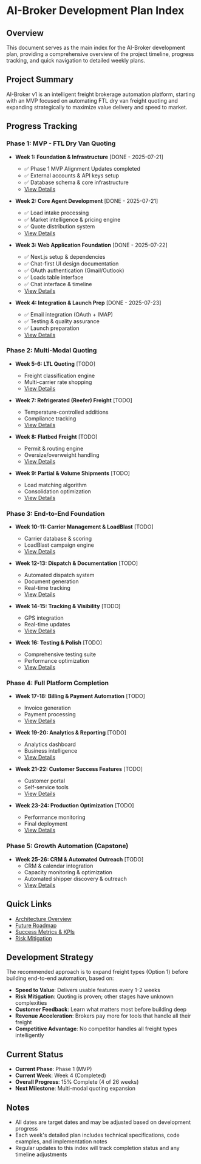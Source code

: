 # AI-Broker Development Plan Index

## Overview
This document serves as the main index for the AI-Broker development plan, providing a comprehensive overview of the project timeline, progress tracking, and quick navigation to detailed weekly plans.

## Project Summary
AI-Broker v1 is an intelligent freight brokerage automation platform, starting with an MVP focused on automating FTL dry van freight quoting and expanding strategically to maximize value delivery and speed to market.

## Progress Tracking

### Phase 1: MVP - FTL Dry Van Quoting
- **Week 1: Foundation & Infrastructure** [DONE - 2025-07-21]
  - ✅ Phase 1 MVP Alignment Updates completed
  - ✅ External accounts & API keys setup
  - ✅ Database schema & core infrastructure
  - [View Details](./week-1.md)

- **Week 2: Core Agent Development** [DONE - 2025-07-21]
  - ✅ Load intake processing
  - ✅ Market intelligence & pricing engine
  - ✅ Quote distribution system
  - [View Details](./week-2.md)

- **Week 3: Web Application Foundation** [DONE - 2025-07-22]
  - ✅ Next.js setup & dependencies
  - ✅ Chat-first UI design documentation
  - ✅ OAuth authentication (Gmail/Outlook)
  - ✅ Loads table interface
  - ✅ Chat interface & timeline
  - [View Details](./week-3.md)

- **Week 4: Integration & Launch Prep** [DONE - 2025-07-23]
  - ✅ Email integration (OAuth + IMAP)
  - ✅ Testing & quality assurance
  - ✅ Launch preparation
  - [View Details](./week-4.md)

### Phase 2: Multi-Modal Quoting
- **Week 5-6: LTL Quoting** [TODO]
  - Freight classification engine
  - Multi-carrier rate shopping
  - [View Details](./week-5-6.md)

- **Week 7: Refrigerated (Reefer) Freight** [TODO]
  - Temperature-controlled additions
  - Compliance tracking
  - [View Details](./week-7.md)

- **Week 8: Flatbed Freight** [TODO]
  - Permit & routing engine
  - Oversize/overweight handling
  - [View Details](./week-8.md)

- **Week 9: Partial & Volume Shipments** [TODO]
  - Load matching algorithm
  - Consolidation optimization
  - [View Details](./week-9.md)

### Phase 3: End-to-End Foundation
- **Week 10-11: Carrier Management & LoadBlast** [TODO]
  - Carrier database & scoring
  - LoadBlast campaign engine
  - [View Details](./week-10-11.md)

- **Week 12-13: Dispatch & Documentation** [TODO]
  - Automated dispatch system
  - Document generation
  - Real-time tracking
  - [View Details](./week-12-13.md)

- **Week 14-15: Tracking & Visibility** [TODO]
  - GPS integration
  - Real-time updates
  - [View Details](./week-14-15.md)

- **Week 16: Testing & Polish** [TODO]
  - Comprehensive testing suite
  - Performance optimization
  - [View Details](./week-16.md)

### Phase 4: Full Platform Completion
- **Week 17-18: Billing & Payment Automation** [TODO]
  - Invoice generation
  - Payment processing
  - [View Details](./week-17-18.md)

- **Week 19-20: Analytics & Reporting** [TODO]
  - Analytics dashboard
  - Business intelligence
  - [View Details](./week-19-20.md)

- **Week 21-22: Customer Success Features** [TODO]
  - Customer portal
  - Self-service tools
  - [View Details](./week-21-22.md)

- **Week 23-24: Production Optimization** [TODO]
  - Performance monitoring
  - Final deployment
  - [View Details](./week-23-24.md)

### Phase 5: Growth Automation (Capstone)
- **Week 25-26: CRM & Automated Outreach** [TODO]
  - CRM & calendar integration
  - Capacity monitoring & optimization
  - Automated shipper discovery & outreach
  - [View Details](./week-25-26.md)

## Quick Links
- [Architecture Overview](./architecture.md)
- [Future Roadmap](./roadmap.md)
- [Success Metrics & KPIs](./metrics.md)
- [Risk Mitigation](./risk-mitigation.md)

## Development Strategy
The recommended approach is to expand freight types (Option 1) before building end-to-end automation, based on:
- **Speed to Value**: Delivers usable features every 1-2 weeks
- **Risk Mitigation**: Quoting is proven; other stages have unknown complexities
- **Customer Feedback**: Learn what matters most before building deep
- **Revenue Acceleration**: Brokers pay more for tools that handle all their freight
- **Competitive Advantage**: No competitor handles all freight types intelligently

## Current Status
- **Current Phase**: Phase 1 (MVP)
- **Current Week**: Week 4 (Completed)
- **Overall Progress**: 15% Complete (4 of 26 weeks)
- **Next Milestone**: Multi-modal quoting expansion

## Notes
- All dates are target dates and may be adjusted based on development progress
- Each week's detailed plan includes technical specifications, code examples, and implementation notes
- Regular updates to this index will track completion status and any timeline adjustments
